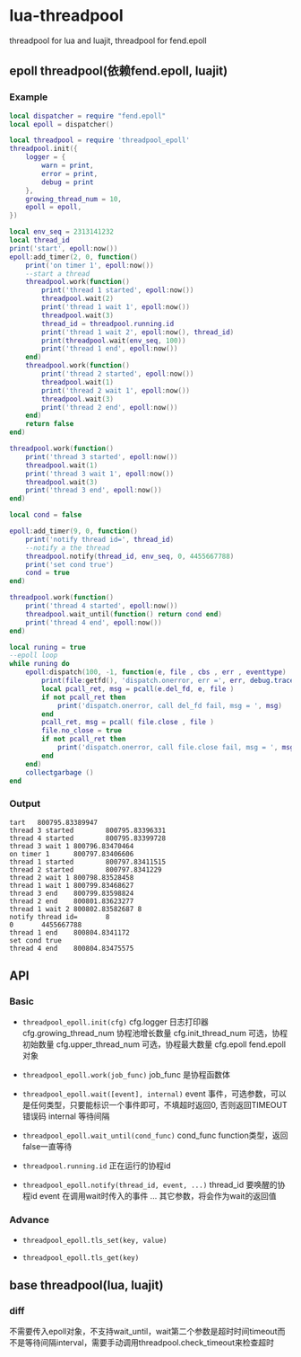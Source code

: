 lua-threadpool
==============

threadpool for lua and luajit, threadpool for fend.epoll

## epoll threadpool(依赖fend.epoll, luajit)

### Example

```lua
local dispatcher = require "fend.epoll"
local epoll = dispatcher()

local threadpool = require 'threadpool_epoll'
threadpool.init({
    logger = {
        warn = print,
        error = print,
        debug = print
    },
    growing_thread_num = 10,
    epoll = epoll,
})

local env_seq = 2313141232
local thread_id 
print('start', epoll:now())
epoll:add_timer(2, 0, function()
    print('on timer 1', epoll:now())
    --start a thread 
    threadpool.work(function()
        print('thread 1 started', epoll:now())
        threadpool.wait(2)
        print('thread 1 wait 1', epoll:now())
        threadpool.wait(3)
        thread_id = threadpool.running.id
        print('thread 1 wait 2', epoll:now(), thread_id)
        print(threadpool.wait(env_seq, 100))
        print('thread 1 end', epoll:now())
    end)
    threadpool.work(function()
        print('thread 2 started', epoll:now())
        threadpool.wait(1)
        print('thread 2 wait 1', epoll:now())
        threadpool.wait(3)
        print('thread 2 end', epoll:now())
    end)
    return false
end)

threadpool.work(function()
    print('thread 3 started', epoll:now())
    threadpool.wait(1)
    print('thread 3 wait 1', epoll:now())
    threadpool.wait(3)
    print('thread 3 end', epoll:now())
end)

local cond = false

epoll:add_timer(9, 0, function()
    print('notify thread id=', thread_id)
    --notify a the thread
    threadpool.notify(thread_id, env_seq, 0, 4455667788)
    print('set cond true')
    cond = true
end)

threadpool.work(function()
    print('thread 4 started', epoll:now())
    threadpool.wait_until(function() return cond end)
    print('thread 4 end', epoll:now())
end)

local runing = true
--epoll loop
while runing do
    epoll:dispatch(100, -1, function(e, file , cbs , err , eventtype)
        print(file:getfd(), 'dispatch.onerror, err =', err, debug.traceback())
        local pcall_ret, msg = pcall(e.del_fd, e, file )
        if not pcall_ret then
            print('dispatch.onerror, call del_fd fail, msg = ', msg)
        end
        pcall_ret, msg = pcall( file.close , file )
        file.no_close = true
        if not pcall_ret then
            print('dispatch.onerror, call file.close fail, msg = ', msg)
        end
    end)
    collectgarbage ()
end
```

### Output

```text
tart   800795.83389947
thread 3 started        800795.83396331
thread 4 started        800795.83399728
thread 3 wait 1 800796.83470464
on timer 1      800797.83406606
thread 1 started        800797.83411515
thread 2 started        800797.8341229
thread 2 wait 1 800798.83528458
thread 1 wait 1 800799.83468627
thread 3 end    800799.83598824
thread 2 end    800801.83623277
thread 1 wait 2 800802.83582687 8
notify thread id=       8
0       4455667788
thread 1 end    800804.8341172
set cond true
thread 4 end    800804.83475575
```
## API

### Basic

 - `threadpool_epoll.init(cfg)`
   cfg.logger 日志打印器
   cfg.growing_thread_num 协程池增长数量
   cfg.init_thread_num 可选，协程初始数量
   cfg.upper_thread_num 可选，协程最大数量
   cfg.epoll fend.epoll对象

 - `threadpool_epoll.work(job_func)`
   job_func 是协程函数体

 - `threadpool_epoll.wait([event], internal)`
   event 事件，可选参数，可以是任何类型，只要能标识一个事件即可，不填超时返回0, 否则返回TIMEOUT错误码
   internal 等待间隔

 - `threadpool_epoll.wait_until(cond_func)`
   cond_func function类型，返回false一直等待
 
 - `threadpool.running.id`
   正在运行的协程id

 - `threadpool_epoll.notify(thread_id, event, ...)`
   thread_id 要唤醒的协程id
   event 在调用wait时传入的事件
   ... 其它参数，将会作为wait的返回值

### Advance

 - `threadpool_epoll.tls_set(key, value)`

 - `threadpool_epoll.tls_get(key)`

## base threadpool(lua, luajit)

### diff

  不需要传入epoll对象，不支持wait_until，wait第二个参数是超时时间timeout而不是等待间隔interval，需要手动调用threadpool.check_timeout来检查超时

